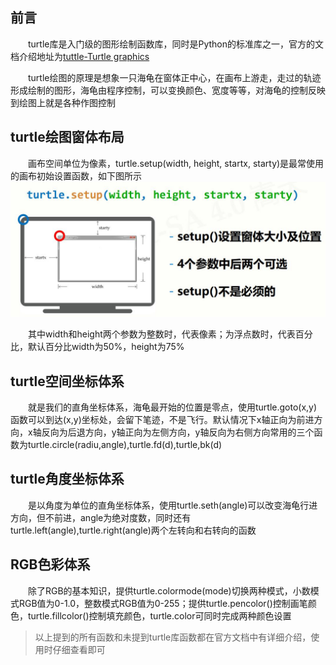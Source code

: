 ## 前言
　　turtle库是入门级的图形绘制函数库，同时是Python的标准库之一，官方的文档介绍地址为[tuttle-Turtle graphics](https://docs.python.org/3/library/turtle.html#turtle.done)

　　turtle绘图的原理是想象一只海龟在窗体正中心，在画布上游走，走过的轨迹形成绘制的图形，海龟由程序控制，可以变换颜色、宽度等等，对海龟的控制反映到绘图上就是各种作图控制

## turtle绘图窗体布局
　　画布空间单位为像素，turtle.setup(width, height, startx, starty)是最常使用的画布初始设置函数，如下图所示  
![turtle绘图窗体说明](turtle绘图窗体说明.jpg)

　　其中width和height两个参数为整数时，代表像素；为浮点数时，代表百分比，默认百分比width为50%，height为75%

## turtle空间坐标体系
　　就是我们的直角坐标体系，海龟最开始的位置是零点，使用turtle.goto(x,y)函数可以到达(x,y)坐标处，会留下笔迹，不是飞行。默认情况下x轴正向为前进方向，x轴反向为后退方向，y轴正向为左侧方向，y轴反向为右侧方向常用的三个函数为turtle.circle(radiu,angle),turtle.fd(d),turtle,bk(d)

## turtle角度坐标体系
　　是以角度为单位的直角坐标体系，使用turtle.seth(angle)可以改变海龟行进方向，但不前进，angle为绝对度数，同时还有turtle.left(angle),turtle.right(angle)两个左转向和右转向的函数

## RGB色彩体系
　　除了RGB的基本知识，提供turtle.colormode(mode)切换两种模式，小数模式RGB值为0-1.0，整数模式RGB值为0-255；提供turtle.pencolor()控制画笔颜色，turtle.fillcolor()控制填充颜色，turtle.color可同时完成两种颜色设置

> 以上提到的所有函数和未提到turtle库函数都在官方文档中有详细介绍，使用时仔细查看即可
